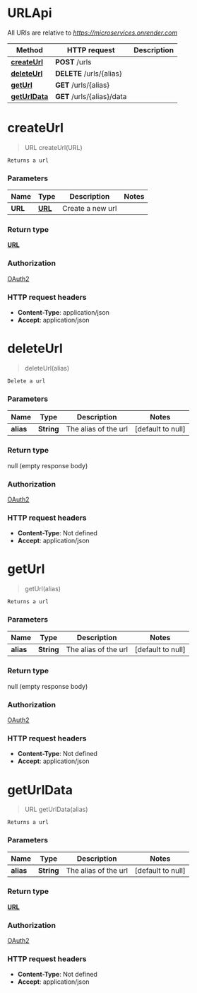# URLApi

All URIs are relative to *https://microservices.onrender.com*

| Method | HTTP request | Description |
|------------- | ------------- | -------------|
| [**createUrl**](URLApi.md#createUrl) | **POST** /urls |  |
| [**deleteUrl**](URLApi.md#deleteUrl) | **DELETE** /urls/{alias} |  |
| [**getUrl**](URLApi.md#getUrl) | **GET** /urls/{alias} |  |
| [**getUrlData**](URLApi.md#getUrlData) | **GET** /urls/{alias}/data |  |


<a name="createUrl"></a>
# **createUrl**
> URL createUrl(URL)



    Returns a url

### Parameters

|Name | Type | Description  | Notes |
|------------- | ------------- | ------------- | -------------|
| **URL** | [**URL**](../Models/URL.md)| Create a new url | |

### Return type

[**URL**](../Models/URL.md)

### Authorization

[OAuth2](../README.md#OAuth2)

### HTTP request headers

- **Content-Type**: application/json
- **Accept**: application/json

<a name="deleteUrl"></a>
# **deleteUrl**
> deleteUrl(alias)



    Delete a url

### Parameters

|Name | Type | Description  | Notes |
|------------- | ------------- | ------------- | -------------|
| **alias** | **String**| The alias of the url | [default to null] |

### Return type

null (empty response body)

### Authorization

[OAuth2](../README.md#OAuth2)

### HTTP request headers

- **Content-Type**: Not defined
- **Accept**: application/json

<a name="getUrl"></a>
# **getUrl**
> getUrl(alias)



    Returns a url

### Parameters

|Name | Type | Description  | Notes |
|------------- | ------------- | ------------- | -------------|
| **alias** | **String**| The alias of the url | [default to null] |

### Return type

null (empty response body)

### Authorization

[OAuth2](../README.md#OAuth2)

### HTTP request headers

- **Content-Type**: Not defined
- **Accept**: application/json

<a name="getUrlData"></a>
# **getUrlData**
> URL getUrlData(alias)



    Returns a url

### Parameters

|Name | Type | Description  | Notes |
|------------- | ------------- | ------------- | -------------|
| **alias** | **String**| The alias of the url | [default to null] |

### Return type

[**URL**](../Models/URL.md)

### Authorization

[OAuth2](../README.md#OAuth2)

### HTTP request headers

- **Content-Type**: Not defined
- **Accept**: application/json

